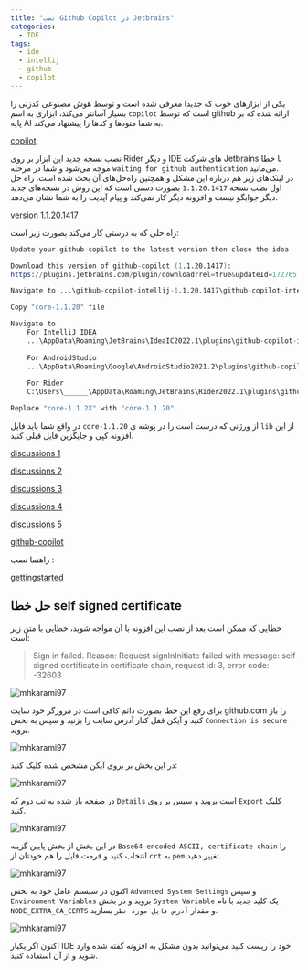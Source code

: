 ```yaml
---
title: "نصب Github Copilot در Jetbrains"
categories:
  - IDE
tags:
  - ide
  - intellij
  - github
  - copilot
---
```


یکی از ابزارهای خوب که جدیدا معرفی شده است و توسط هوش مصنوعی کدزنی را بسیار آسانتر می‌کند، ابزاری به اسم `copilot` است که توسط github ارائه شده که بر پایه AI به شما متودها و کدها را پیشنهاد می‌کند.  

[copilot](https://copilot.github.com/)  

نصب نسخه جدید این ابزار بر روی Rider و دیگر IDE های شرکت Jetbrains با خطا موجه می‌شود و شما در مرحله `waiting for github authentication` می‌مانید.  
در لینک‌های زیر هم درباره این مشکل و همچنین راه‌حل‌های آن بحث شده است. راه حل اول نصب نسخه `1.1.20.1417` بصورت دستی است که این روش در نسخه‌های جدید دیگر جوابگو نیست و افزونه دیگر کار نمی‌کند و پیام آپدیت را به شما نشان می‌دهد.  

[version 1.1.20.1417](https://plugins.jetbrains.com/plugin/17718-github-copilot/versions/stable)  

راه حلی که به درستی کار می‌کند بصورت زیر است:  

```s
Update your github-copilot to the latest version then close the idea

Download this version of github-copilot (1.1.20.1417):
https://plugins.jetbrains.com/plugin/download?rel=true&updateId=172765 and Extract it

Navigate to ...\github-copilot-intellij-1.1.20.1417\github-copilot-intellij\lib

Copy "core-1.1.20" file

Navigate to
    For IntelliJ IDEA
    ...\AppData\Roaming\JetBrains\IdeaIC2022.1\plugins\github-copilot-intellij\lib
    
    For AndroidStudio
    ...\AppData\Roaming\Google\AndroidStudio2021.2\plugins\github-copilot-intellij\lib
    
    For Rider
    C:\Users\______\AppData\Roaming\JetBrains\Rider2022.1\plugins\github-copilot-intellij\lib

Replace "core-1.1.2X" with "core-1.1.20".
```

در واقع شما باید فایل `core-1.1.20` از ورژنی که درست است را در پوشه ی `lib` از این افزونه کپی و جایگزین فایل قبلی کنید.  


[discussions 1](https://github.com/orgs/github-community/discussions/18132)  

[discussions 2](https://github.com/orgs/github-community/discussions/16230#discussioncomment-2750640)  

[discussions 3](https://github.com/axios/axios/issues/3384)  

[discussions 4](https://github.com/github-community/community/discussions/16960)  

[discussions 5](https://github.com/github-community/community/discussions/8333)  

[github-copilot](https://plugins.jetbrains.com/plugin/17718-github-copilot/reviews#review=68155-68157)  

راهنما نصب :  

[gettingstarted](https://github.com/github/copilot-docs/blob/main/docs/jetbrains/gettingstarted.md)  

## حل خطا self signed certificate
خطایی که ممکن است بعد از نصب این افزونه با آن مواجه شوید، خطایی با متن زیر است:  

> Sign in failed. Reason: Request signInInitiate failed with message: self signed certificate in certificate chain, request id: 3, error code: -32603

![mhkarami97](/assets/img/copilate_github06.jpg)  

برای رفع این خطا بصورت دائم کافی است در مرورگر خود سایت github.com را باز کنید و آیکن قفل کنار آدرس سایت را بزنید و سپس به بخش `Connection is secure` بروید.  

![mhkarami97](/assets/img/copilate_github01.jpg)  

در این بخش بر بروی آیکن مشخص شده کلیک کنید:  

![mhkarami97](/assets/img/copilate_github02.jpg)  

در صفحه باز شده به تب دوم که `Details` است بروید و سپس بر روی `Export` کلیک کنید.  

![mhkarami97](/assets/img/copilate_github03.jpg)  

در این بخش از بخش پایین گزینه `Base64-encoded ASCII, certificate chain` را انتخاب کنید و فرمت فایل را هم خودتان از `crt` به `pem` تغییر دهید.  

![mhkarami97](/assets/img/copilate_github04.jpg)  

اکنون در سیستم عامل خود به بخش `Advanced System Settings` و سپس `Environment Variables` بروید و در بخش `System Variable` یک کلید جدید با نام `NODE_EXTRA_CA_CERTS` و مقدار `آدرس فایل مورد نظر` بسازید.  

![mhkarami97](/assets/img/copilate_github05.jpg)  

اکنون اگر یکبار IDE خود را ریست کنید می‌توانید بدون مشکل به افزونه گفته شده وارد شوید و از آن استفاده کنید.  